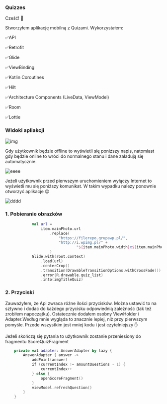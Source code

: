 ### Quizzes

Cześć! 👋

Stworzyłem aplikację mobilną z Quizami. Wykorzystałem:

:white_check_mark:API

:white_check_mark:Retrofit

:white_check_mark:Glide

:white_check_mark:ViewBinding

:white_check_mark:Kotlin Coroutines

:white_check_mark:Hilt

:white_check_mark:Architecture Components (LiveData, ViewModel)

:white_check_mark:Room

:white_check_mark:Lottie

### Widoki apliakcji

![img](https://user-images.githubusercontent.com/75754448/122287264-09b18080-cef1-11eb-855a-a7af239e2af0.png)


Gdy użytkownik będzie offline to wyświetli się poniższy napis, natomiast gdy będzie online to wróci do normalnego stanu i dane załadują się automatycznie.


  ![eeee](https://user-images.githubusercontent.com/75754448/122290751-59de1200-cef4-11eb-8f41-811415321217.png)

Jeżeli użytkownik przed pierwszym uruchomieniem wyłączy Internet to wyświetli mu się poniższy komunikat. W takim wypadku należy ponownie otworzyć aplikacje  :wink:

![dddd](https://user-images.githubusercontent.com/75754448/122305015-7125fb00-cf06-11eb-901d-310e91507198.png)

### 1. Pobieranie obrazków

```Kotlin
            val url =
                item.mainPhoto.url
                    .replace(
                        "https://filerepo.grupawp.pl/",
                        "http://i.wpimg.pl/" +
                                "${item.mainPhoto.width}x${item.mainPhoto.height}/filerepo.grupawp.pl/"
                    )
            Glide.with(root.context)
                .load(url)
                .centerCrop()
                .transition(DrawableTransitionOptions.withCrossFade())
                .error(R.drawable.quiz_list)
                .into(imgTitleQuiz)
```

### 2. Przyciski

Zauważyłem, że Api zwraca różne ilości przycisków. Można ustawić to na sztywno i dodać do każdego przycisku odpowiednią zależność (tak też zrobiłem napoczątku).
Ostatecznie dodałem osobny ViewHolder i Adapter.Według mnie wygląda to znacznie lepiej, niż przy pierwszym pomyśle. Przede wszystkim jest mniej kodu i jest czytelniejszy :hand:

Jeżeli skończą się pytania to użytkownik zostanie przeniesiony do fragmentu ScoreQuizFragment

```Kotlin
    private val adapter: AnswerAdapter by lazy {
        AnswerAdapter { answer ->
            addPoint(answer)
            if (currentIndex != amountQuestions - 1) {
                currentIndex++
            } else {
                openScoreFragment()
            }
            viewModel.refreshQuestion()
        }
    }
```

